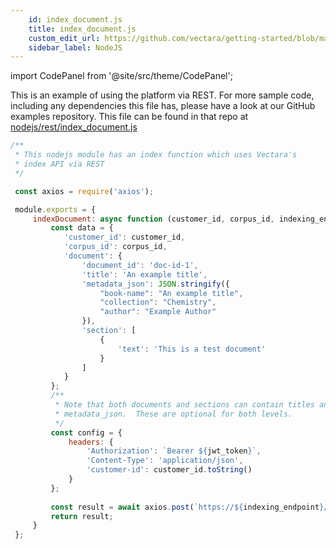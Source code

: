 ```yaml
---
    id: index_document.js
    title: index_document.js
    custom_edit_url: https://github.com/vectara/getting-started/blob/main/language-examples/nodejs/rest/index_document.js
    sidebar_label: NodeJS
---
```



import CodePanel from '@site/src/theme/CodePanel';

This is an example of using the platform via REST.  For more sample code, including any dependencies this file has, please have a look at our GitHub examples repository.  This file can be found in that repo at <a href="https://github.com/vectara/getting-started/tree/main/language-examples/nodejs/rest/index_document.js">nodejs/rest/index_document.js</a>

```js title="nodejs/rest/index_document.js"
/**
 * This nodejs module has an index function which uses Vectara's 
 * index API via REST
 */

 const axios = require('axios');

 module.exports = {
     indexDocument: async function (customer_id, corpus_id, indexing_endpoint, jwt_token) {
         const data = {
            'customer_id': customer_id,
            'corpus_id': corpus_id,
            'document': {
                'document_id': 'doc-id-1',
                'title': 'An example title',
                'metadata_json': JSON.stringify({
                    "book-name": "An example title",
                    "collection": "Chemistry",
                    "author": "Example Author"
                }),
                'section': [
                    {
                        'text': 'This is a test document'
                    }
                ]
            }
         };
         /**
          * Note that both documents and sections can contain titles and
          * metadata_json.  These are optional for both levels.
          */
         const config = {
             headers: {
                 'Authorization': `Bearer ${jwt_token}`,
                 'Content-Type': 'application/json',
                 'customer-id': customer_id.toString()
             }
         };
 
         const result = await axios.post(`https://${indexing_endpoint}/v1/index`, data, config);
         return result;
     }
 };
```
